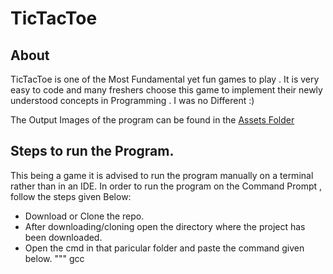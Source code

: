 # TicTacToe

## About 

TicTacToe is one of the Most Fundamental yet fun games to play . It is very easy to code and many freshers choose this game to implement their newly understood concepts in Programming . I was no Different :)

The Output Images of the program can be found in the <a href="https://github.com/BhakeSart/TicTacToe/tree/main/assests">Assets Folder</a>

## Steps to run the Program.

This being a game it is advised to run the program manually on a terminal rather than in an IDE. In order to run the program on the Command Prompt , follow the steps given Below:

- Download or Clone the repo.
- After downloading/cloning open the directory where the project has been downloaded.
- Open the cmd in that paricular folder and paste the command given below.
"""
gcc


